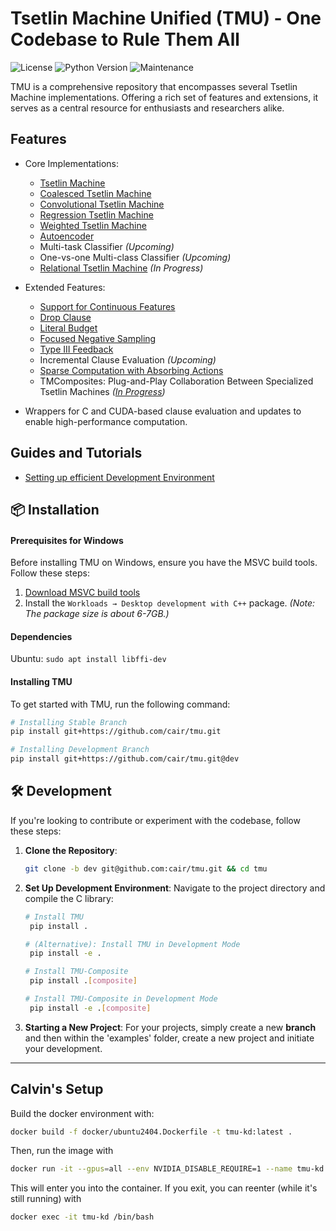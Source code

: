 # Tsetlin Machine Unified (TMU) - One Codebase to Rule Them All
![License](https://img.shields.io/github/license/cair/tmu.svg?style=flat-square) ![Python Version](https://img.shields.io/pypi/pyversions/tmu.svg?style=flat-square) ![Maintenance](https://img.shields.io/maintenance/yes/2024?style=flat-square)

TMU is a comprehensive repository that encompasses several Tsetlin Machine implementations. Offering a rich set of features and extensions, it serves as a central resource for enthusiasts and researchers alike.

## Features
- Core Implementations:
    - [Tsetlin Machine](https://arxiv.org/abs/1804.01508)
    - [Coalesced Tsetlin Machine](https://arxiv.org/abs/2108.07594)
    - [Convolutional Tsetlin Machine](https://arxiv.org/abs/1905.09688)
    - [Regression Tsetlin Machine](https://royalsocietypublishing.org/doi/full/10.1098/rsta.2019.0165)
    - [Weighted Tsetlin Machine](https://ieeexplore.ieee.org/document/9316190)
    - [Autoencoder](https://arxiv.org/abs/2301.00709)
    - Multi-task Classifier *(Upcoming)*
    - One-vs-one Multi-class Classifier *(Upcoming)*
    - [Relational Tsetlin Machine](https://link.springer.com/article/10.1007/s10844-021-00682-5) *(In Progress)*

- Extended Features:
    - [Support for Continuous Features](https://arxiv.org/abs/1905.04199)
    - [Drop Clause](https://arxiv.org/abs/2105.14506)
    - [Literal Budget](https://arxiv.org/abs/2301.08190)
    - [Focused Negative Sampling](https://ieeexplore.ieee.org/document/9923859)
    - [Type III Feedback](https://arxiv.org/abs/2309.06315)
    - Incremental Clause Evaluation *(Upcoming)*
    - [Sparse Computation with Absorbing Actions](https://arxiv.org/abs/2310.11481)
    - TMComposites: Plug-and-Play Collaboration Between Specialized Tsetlin Machines *([In Progress](https://arxiv.org/abs/2309.04801))*

- Wrappers for C and CUDA-based clause evaluation and updates to enable high-performance computation.

## Guides and Tutorials
- [Setting up efficient Development Environment](docs/tutorials/devcontainers/devcontainers.md)

## 📦 Installation

#### **Prerequisites for Windows**
Before installing TMU on Windows, ensure you have the MSVC build tools. Follow these steps:
1. [Download MSVC build tools](https://visualstudio.microsoft.com/visual-cpp-build-tools/)
2. Install the `Workloads → Desktop development with C++` package. *(Note: The package size is about 6-7GB.)*

#### **Dependencies**
Ubuntu: `sudo apt install libffi-dev`

#### **Installing TMU**
To get started with TMU, run the following command:
```bash
# Installing Stable Branch
pip install git+https://github.com/cair/tmu.git

# Installing Development Branch
pip install git+https://github.com/cair/tmu.git@dev
```

## 🛠 Development

If you're looking to contribute or experiment with the codebase, follow these steps:

1. **Clone the Repository**:
   ```bash
   git clone -b dev git@github.com:cair/tmu.git && cd tmu
   ```

2. **Set Up Development Environment**:
   Navigate to the project directory and compile the C library:
   ```bash
   # Install TMU
    pip install .
   
   # (Alternative): Install TMU in Development Mode
    pip install -e .
   
   # Install TMU-Composite
    pip install .[composite]
   
   # Install TMU-Composite in Development Mode
    pip install -e .[composite]
   ```

3. **Starting a New Project**:
   For your projects, simply create a new **branch** and then within the 'examples' folder, create a new project and initiate your development.

---

## Calvin's Setup

Build the docker environment with:

```bash
docker build -f docker/ubuntu2404.Dockerfile -t tmu-kd:latest .
```

Then, run the image with

```bash
docker run -it --gpus=all --env NVIDIA_DISABLE_REQUIRE=1 --name tmu-kd -v $(pwd):$(pwd) -w $(pwd) tmu-kd:latest /bin/bash
```

This will enter you into the container. If you exit, you can reenter (while it's still running) with

```bash
docker exec -it tmu-kd /bin/bash
```